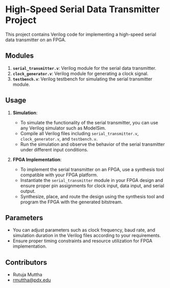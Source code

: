 # High-Speed Serial Data Transmitter Project

This project contains Verilog code for implementing a high-speed serial data transmitter on an FPGA.

## Modules

1. **`serial_transmitter.v`**: Verilog module for the serial data transmitter.
2. **`clock_generator.v`**: Verilog module for generating a clock signal.
3. **`testbench.v`**: Verilog testbench for simulating the serial transmitter module.

## Usage

1. **Simulation**: 
    - To simulate the functionality of the serial transmitter, you can use any Verilog simulator such as ModelSim.
    - Compile all Verilog files including `serial_transmitter.v`, `clock_generator.v`, and `testbench.v`.
    - Run the simulation and observe the behavior of the serial transmitter under different input conditions.

2. **FPGA Implementation**:
    - To implement the serial transmitter on an FPGA, use a synthesis tool compatible with your FPGA platform.
    - Instantiate the `serial_transmitter` module in your FPGA design and ensure proper pin assignments for clock input, data input, and serial output.
    - Synthesize, place, and route the design using the synthesis tool and program the FPGA with the generated bitstream.

## Parameters
- You can adjust parameters such as clock frequency, baud rate, and simulation duration in the Verilog files according to your requirements.
- Ensure proper timing constraints and resource utilization for FPGA implementation.

## Contributors
- Rutuja Muttha
- rmuttha@pdx.edu
